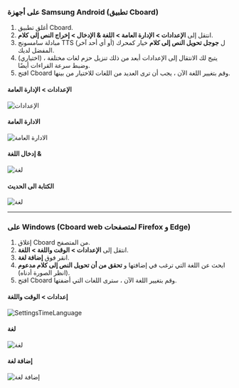 ### على أجهزة Samsung Android (تطبيق Cboard)

1. أغلق تطبيق Cboard.
2. انتقل إلى **الإعدادات > الإدارة العامة > اللغة & الإدخال > إخراج النص إلى كلام**.
3. مبادلة سامسونج TTS (أو أي أحد آخر) ل **جوجل تحويل النص إلى كلام** خيار كمحرك المفضل لديك.
4. (اختياري) يتيح لك الانتقال إلى الإعدادات أبعد من ذلك تنزيل حزم لغات مختلفة ، وضبط سرعة القراءات أيضًا.
5. افتح Cboard وقم بتغيير اللغة الآن ، يجب أن ترى العديد من اللغات للاختيار من بينها.

#### الإعدادات > الإدارة العامة

![الإعدادات](/images/moreLanguages/samsung_switch_tts_01.png "الإعدادات")

#### الادارة العامة

![الادارة العامة](/images/moreLanguages/samsung_switch_tts_02.png "الادارة العامة")

#### إدخال اللغة &

![لغة](/images/moreLanguages/samsung_switch_tts_03.png "لغة")

#### الكتابة الى الحديث

![لغة](/images/moreLanguages/samsung_switch_tts_04.png "الكتابة الى الحديث")

---

### على Windows (Cboard web لمتصفحات Firefox و Edge)

1. إغلاق Cboard من المتصفح.
2. انتقل إلى **الإعدادات > الوقت واللغة > اللغة**.
3. انقر فوق **إضافة لغة**.
4. ابحث عن اللغة التي ترغب في إضافتها و **تحقق من أن تحويل النص إلى كلام مدعوم** (انظر الصورة أدناه).
5. افتح Cboard وقم بتغيير اللغة الآن ، سترى اللغات التي أضفتها.

#### إعدادات > الوقت واللغة

![SettingsTimeLanguage](/images/moreLanguages/windows_add_tts_01.png "الإعدادات> الوقت واللغة")

#### لغة

![لغة](/images/moreLanguages/windows_add_tts_02.png "لغة")

#### إضافة لغة

![إضافة لغة](/images/moreLanguages/windows_add_tts_03.png "إضافة لغة")